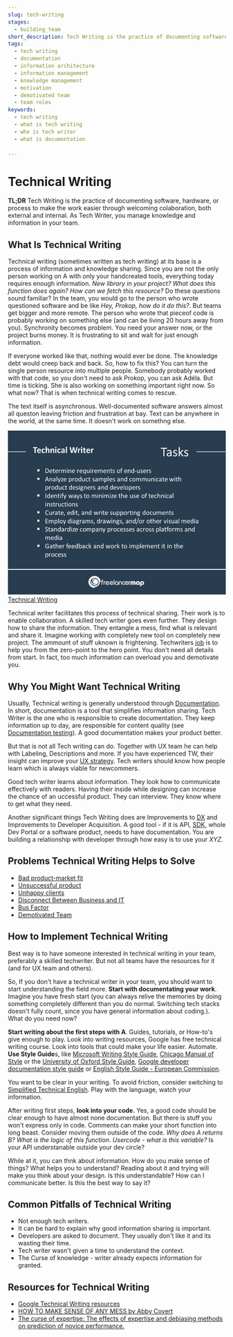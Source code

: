 ```yaml
---
slug: tech-writing
stages:
  - building_team
short_description: Tech Writing is the practice of documenting software, hardware, or process to make the work easier. As Tech Writer, you manage knowledge and information.
tags:
  - tech writing
  - documentation
  - information architecture
  - information management
  - knowledge management
  - motivation
  - demotivated team
  - team roles
keywords:
  - tech writing
  - what is tech writing
  - who is tech writer
  - what is documentation

---
```


# Technical Writing

**TL;DR** Tech Writing is the practice of documenting software, hardware, or process to make the work easier through welcoming colaboration, both external and internal. As Tech Writer, you manage knowledge and information in your team.

## What Is Technical Writing 

Technical writing (sometimes written as tech writing) at its base is a process of information and knowledge sharing. Since you are not the only person working on A with only your handcreated tools, everything today requires enough information. *New library in your project? What does this function does again? How can we fetch this resource?* Do these questions sound familiar? In the team, you would go to the person who wrote questioned software and be like *Hey, Prokop, how do it do this?*. But teams get bigger and more remote. The person who wrote that pieceof code is probably working on something else (and can be living 20 hours away from you). Synchronity becomes problem. You need your answer now, or the project burns money. It is frustrating to sit and wait for just enough information. 

If everyone worked like that, nothing would ever be done. The knowledge debt would creep back and back. So, how to fix this? You can turn the single person resource into multiple people. Somebody probably worked with that code, so you don't need to ask Prokop, you can ask Adéla. But time is ticking. She is also working on something important right now. So what now? That is when technical writing comes to rescue.

The text itself is asynchronous. Well-documented software answers almost all queston leaving friction and frustration at bay. Text can be anywhere in the world, at the same time. It doesn't work on somethng else.

![Alt Name](/files/tw.jpg)
[Technical Writing](https://www.freelancermap.com/blog/what-does-a-technical-writer-do/)

Technical writer facilitates this process of technical sharing. Their work is to enable collaboration. A skilled tech writer goes even further. They design how to share the information. They entangle a mess, find what is relevant and share it. Imagine working with completely new tool on completely new project. The ammount of stuff uknown is frightening. Techwriters [job](/practices/jtbd) is to help you from the zero-point to the hero point. You don't need all details from start. In fact, too much information can overload you and demotivate you. 
  
## Why You Might Want Technical Writing 

Usually, Technical writing is generally understood through [Documentation](/practices/documentationes). In short, documentation is a tool that simplifies information sharing. Tech Writer is the one who is responsible to create documentation. They keep information up to day, are responsible for content quality (see [Documentation testing](/practices/documentation-testing)). A good documentation makes your product better.

But that is not all Tech writing can do. Together with UX team he can help with Labeling, Descriptions and more. If you have experienced TW, their insight can improve your [UX strategy](/practices/ux-strategy). Tech writers should know how people learn which is always viable for newcommers. 

Good tech writer learns about information. They look how to communicate effectively with readers. Having their inside while designing can increase the chance of an uccessful product. They can interview. They know where to get what they need.

Another significant things Tech Writing does are Improvements to [DX](/practices/good-developer-experience) and Improvements to Developer Acquisition. A good tool - if it is API, [SDK](practices/software-development-kit), whole Dev Portal or a software product, needs to have documentation. You are building a relationship with developer through how easy is to use your *XYZ*. 

## Problems Technical Writing Helps to Solve

- [Bad product-market fit](/problems/bad-product-market-fit)
- [Unsuccessful product](/problems/unsuccessful-products)
- [Unhappy clients](/problems/unhappy-clients)
- [Disconnect Between Business and IT](/problems/disconnect-between-business-and-it)
- [Bus Factor](/problems/low-bus-factor)
- [Demotivated Team](/problems/demotivated-team)

## How to Implement Technical Writing 

Best way is to have someone interested in technical writing in your team, preferably a skilled techwriter. But not all teams have the resources for it (and for UX team and others).

So, If you don't have a technical writer in your team, you should want to start understanding the field more. **Start with documentating your work**. Imagine you have fresh start (you can always relive the memories by doing something completely different than you do normal. Switching tech stacks doesn't fully count, since you have general information about coding.). What do you need now?

**Start writing about the first steps with A**. Guides, tutorials, or How-to's give enough to play. Look into writing resources, Google has free technical writing course. Look into tools that could make your life easier. Automate. **Use Style Guide**s, like [Microsoft Writing Style Guide](https://docs.microsoft.com/en-us/style-guide/welcome/), [Chicago Manual of Style](https://www.chicagomanualofstyle.org/home.html) or the [University of Oxford Style Guide](https://www.ox.ac.uk/sites/files/oxford/media_wysiwyg/University%20of%20Oxford%20Style%20Guide.pdf), [Google developer documentation style guide](https://developers.google.com/style) or [English Style Guide - European Commission](https://ec.europa.eu/info/sites/default/files/styleguide_english_dgt_en.pdf). 

You want to be clear in your writing. To avoid friction, consider switching to [Simplified Technical English](http://www.asd-ste100.org/). Play with the language, watch your information.

After writing first steps, **look into your code.** Yes, a good code should be clear enough to have almost none documentation. But there is stuff you won't express only in code. Comments can make your short function into long beast. Consider moving them outside of the code. *Why does A returns B? What is the logic of this function. Usercode - what is this variable?*  Is your API understanable outside your dev circle? 

While at it, you can thnk about information. How do you make sense of things? What helps you to understand? Reading about it and trying will make you think about your design. Is this understandable? How can I communicate better. Is this the best way to say it?


## Common Pitfalls of Technical Writing 

- Not enough tech writers.
- It can be hard to explain why good information sharing is important.
- Developers are asked to document. They usually don't like it and its wasting their time.
- Tech writer wasn't given a time to understand the context. 
- The Curse of knowledge - writer already expects information for granted.

## Resources for Technical Writing 
- [Google Technical Writing resources](https://developers.google.com/tech-writing)
- [HOW TO MAKE SENSE OF ANY MESS by Abby Covert](http://www.howtomakesenseofanymess.com/)
- [The curse of expertise: The effects of expertise and debiasing methods on prediction of novice performance.](https://doi.org/10.1037/1076-898X.5.2.205)
